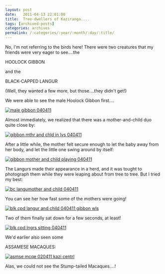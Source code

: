 ```yaml
---
layout: post
date:	2011-04-13 22:01:00
title:  Tree-dwellers of Kaziranga....
tags: [archived-posts]
categories: archives
permalink: /:categories/:year/:month/:day/:title/
---
```

No, I'm not referring to the birds here! There were two creatures that my friends were very eager to see....the 

HOOLOCK GIBBON

 and the 

BLACK-CAPPED LANGUR

 (Well, they wanted a few more, but those....they didn't get!)


We were able to see the male Hoolock Gibbon first....


<a href="http://s1142.photobucket.com/albums/n602/Deepapctrsglr/?action=view&amp;current=IMG_3444.jpg" target="_blank"><img src="http://i1142.photobucket.com/albums/n602/Deepapctrsglr/IMG_3444.jpg" border="0" alt="male gibbon 040411"></a>


Almost immediately, we realized that there was a mother-and-child duo quite close by:


<a href="http://s1142.photobucket.com/albums/n602/Deepapctrsglr/?action=view&amp;current=IMG_3448.jpg" target="_blank"><img src="http://i1142.photobucket.com/albums/n602/Deepapctrsglr/IMG_3448.jpg" border="0" alt="gibbon mthr and chld in lvs 040411"></a>


After a little while, the mother felt secure enough to let the baby away from her body, and let the little one swing around by itself:


<a href="http://s1142.photobucket.com/albums/n602/Deepapctrsglr/?action=view&amp;current=IMG_3476.jpg" target="_blank"><img src="http://i1142.photobucket.com/albums/n602/Deepapctrsglr/IMG_3476.jpg" border="0" alt="gibbon mother and child playing 040411"></a>


<lj-cut text="more monkey business here">



The Langurs made their appearance in a herd, and it was tought to photograph them while they were leaping about from tree to tree. But I tried my best:


<a href="http://s1142.photobucket.com/albums/n602/Deepapctrsglr/?action=view&amp;current=IMG_3487.jpg" target="_blank"><img src="http://i1142.photobucket.com/albums/n602/Deepapctrsglr/IMG_3487.jpg" border="0" alt="bc langumother and child 040411"></a>


You can see her how fast some of the mothers were going!


<a href="http://s1142.photobucket.com/albums/n602/Deepapctrsglr/?action=view&amp;current=IMG_3485.jpg" target="_blank"><img src="http://i1142.photobucket.com/albums/n602/Deepapctrsglr/IMG_3485.jpg" border="0" alt="blk cpd langur and child 040411 gibbon wls"></a>


Two of them finally sat down for a few seconds, at least!

<a href="http://s1142.photobucket.com/albums/n602/Deepapctrsglr/?action=view&amp;current=IMG_3481.jpg" target="_blank"><img src="http://i1142.photobucket.com/albums/n602/Deepapctrsglr/IMG_3481.jpg" border="0" alt="blk cpd lngrs sitting 040411"></a>


We'd earlier also seen some


ASSAMESE MACAQUES:


<a href="http://s1142.photobucket.com/albums/n602/Deepapctrsglr/?action=view&amp;current=allpicsfromipad234-1.jpg" target="_blank"><img src="http://i1142.photobucket.com/albums/n602/Deepapctrsglr/allpicsfromipad234-1.jpg" border="0" alt="asmse mcqe 020411 kazi centrl"></a>

Alas, we could not see the Stump-tailed Macaques....!

</lj-cut>
